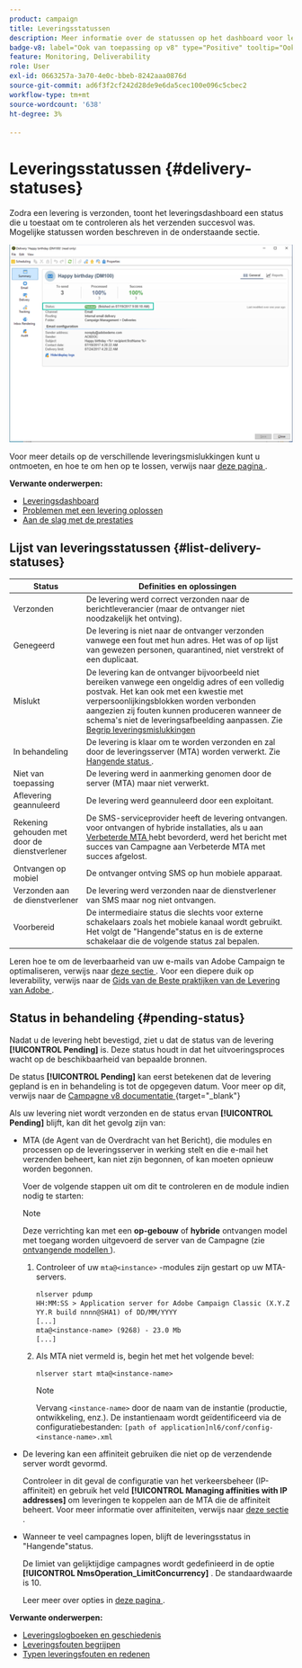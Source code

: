 ```yaml
---
product: campaign
title: Leveringsstatussen
description: Meer informatie over de statussen op het dashboard voor levering
badge-v8: label="Ook van toepassing op v8" type="Positive" tooltip="Ook van toepassing op campagne v8"
feature: Monitoring, Deliverability
role: User
exl-id: 0663257a-3a70-4e0c-bbeb-8242aaa0876d
source-git-commit: ad6f3f2cf242d28de9e6da5cec100e096c5cbec2
workflow-type: tm+mt
source-wordcount: '638'
ht-degree: 3%

---
```


# Leveringsstatussen {#delivery-statuses}



<!--ajouter intro 

ajouter screenshot -->

Zodra een levering is verzonden, toont het leveringsdashboard een status die u toestaat om te controleren als het verzenden succesvol was. Mogelijke statussen worden beschreven in de onderstaande sectie.

![](assets/delivery-status.png)

Voor meer details op de verschillende leveringsmislukkingen kunt u ontmoeten, en hoe te om hen op te lossen, verwijs naar [ deze pagina ](understanding-delivery-failures.md).

**Verwante onderwerpen:**

* [Leveringsdashboard](delivery-dashboard.md)
* [Problemen met een levering oplossen](delivery-troubleshooting.md)
* [Aan de slag met de prestaties](about-deliverability.md)

## Lijst van leveringsstatussen {#list-delivery-statuses}

<table> 
 <thead> 
  <tr> 
   <th> Status <br /> </th> 
   <th> Definities en oplossingen <br /> </th> 
  </tr> 
 </thead> 
 <tbody> 
  <tr> 
   <td> Verzonden<br /> </td> 
   <td> De levering werd correct verzonden naar de berichtleverancier (maar de ontvanger niet noodzakelijk het ontving).<br /> </td> 
  </tr> 
  <tr> 
   <td> Genegeerd <br /> </td> 
   <td> De levering is niet naar de ontvanger verzonden vanwege een fout met hun adres. Het was of op lijst van gewezen personen, quarantined, niet verstrekt of een duplicaat. <br /> </td> 
  </tr> 
  <tr> 
   <td> Mislukt <br /> </td> 
   <td> De levering kan de ontvanger bijvoorbeeld niet bereiken vanwege een ongeldig adres of een volledig postvak. Het kan ook met een kwestie met verpersoonlijkingsblokken worden verbonden aangezien zij fouten kunnen produceren wanneer de schema's niet de leveringsafbeelding aanpassen. Zie <a href="understanding-delivery-failures.md" target="_blank"> Begrip leveringsmislukkingen </a><br /> </td> 
  </tr>
  <tr> 
   <td> In behandeling <br /> </td> 
   <td> De levering is klaar om te worden verzonden en zal door de leveringsserver (MTA) worden verwerkt. Zie <a href="#pending-status" target="_blank"> Hangende status </a>.<br /> </td> 
  </tr> 
  <tr> 
   <td> Niet van toepassing <br /> </td> 
   <td> De levering werd in aanmerking genomen door de server (MTA) maar niet verwerkt.<br /> </td> 
  </tr>  
  <tr> 
   <td> Aflevering geannuleerd <br /> </td> 
   <td> De levering werd geannuleerd door een exploitant.<br /> </td> 
  </tr> 
  <tr> 
   <td> Rekening gehouden met door de dienstverlener <br /> </td> 
   <td> De SMS-serviceprovider heeft de levering ontvangen.<br /> voor ontvangen of hybride installaties, als u aan <a href="sending-with-enhanced-mta.md" target="_blank"> Verbeterde MTA </a> hebt bevorderd, werd het bericht met succes van Campagne aan Verbeterde MTA met succes afgelost.</td> 
  </tr> 
  <tr> 
   <td> Ontvangen op mobiel <br /> </td> 
   <td> De ontvanger ontving SMS op hun mobiele apparaat.<br /> </td> 
  </tr>
  <tr> 
   <td> Verzonden aan de dienstverlener <br /> </td> 
   <td> De levering werd verzonden naar de dienstverlener van SMS maar nog niet ontvangen.<br />
   </td> 
  </tr> 
  <tr> 
   <td> Voorbereid <br /> </td> 
   <td> De intermediaire status die slechts voor externe schakelaars zoals het mobiele kanaal wordt gebruikt. Het volgt de "Hangende"status en is de externe schakelaar die de volgende status zal bepalen.<br /> </td> 
  </tr> 
 </tbody> 
</table>

Leren hoe te om de leverbaarheid van uw e-mails van Adobe Campaign te optimaliseren, verwijs naar [ deze sectie ](about-deliverability.md). Voor een diepere duik op leverability, verwijs naar de [ Gids van de Beste praktijken van de Levering van Adobe ](https://experienceleague.adobe.com/docs/deliverability-learn/deliverability-best-practice-guide/introduction.html?lang=nl).

## Status in behandeling {#pending-status}

Nadat u de levering hebt bevestigd, ziet u dat de status van de levering **[!UICONTROL Pending]** is. Deze status houdt in dat het uitvoeringsproces wacht op de beschikbaarheid van bepaalde bronnen.

De status **[!UICONTROL Pending]** kan eerst betekenen dat de levering gepland is en in behandeling is tot de opgegeven datum. Voor meer op dit, verwijs naar de [ Campagne v8 documentatie ](https://experienceleague.adobe.com/docs/campaign/campaign-v8/send/validate/configure-and-send.html#schedule-delivery-sending){target="_blank"}

Als uw levering niet wordt verzonden en de status ervan **[!UICONTROL Pending]** blijft, kan dit het gevolg zijn van:

* MTA (de Agent van de Overdracht van het Bericht), die modules en processen op de leveringsserver in werking stelt en die e-mail het verzenden beheert, kan niet zijn begonnen, of kan moeten opnieuw worden begonnen.

  Voer de volgende stappen uit om dit te controleren en de module indien nodig te starten:

  >[!NOTE]
  >
  >Deze verrichting kan met een **op-gebouw** of **hybride** ontvangen model met toegang worden uitgevoerd de server van de Campagne (zie [ ontvangende modellen ](../../installation/using/hosting-models.md)).

   1. Controleer of uw `mta@<instance>` -modules zijn gestart op uw MTA-servers.

      ```
      nlserver pdump
      HH:MM:SS > Application server for Adobe Campaign Classic (X.Y.Z YY.R build nnnn@SHA1) of DD/MM/YYYY
      [...]
      mta@<instance-name> (9268) - 23.0 Mb
      [...]
      ```

   1. Als MTA niet vermeld is, begin het met het volgende bevel:

      ```
      nlserver start mta@<instance-name>
      ```

      >[!NOTE]
      >
      >Vervang `<instance-name>` door de naam van de instantie (productie, ontwikkeling, enz.). De instantienaam wordt geïdentificeerd via de configuratiebestanden: `[path of application]nl6/conf/config-<instance-name>.xml`

* De levering kan een affiniteit gebruiken die niet op de verzendende server wordt gevormd.

  Controleer in dit geval de configuratie van het verkeersbeheer (IP-affiniteit) en gebruik het veld **[!UICONTROL Managing affinities with IP addresses]** om leveringen te koppelen aan de MTA die de affiniteit beheert. Voor meer informatie over affiniteiten, verwijs naar [ deze sectie ](../../installation/using/configure-delivery-settings.md).

* Wanneer te veel campagnes lopen, blijft de leveringsstatus in &quot;Hangende&quot;status.

  De limiet van gelijktijdige campagnes wordt gedefinieerd in de optie **[!UICONTROL NmsOperation_LimitConcurrency]** . De standaardwaarde is 10.

  Leer meer over opties in [ deze pagina ](../../installation/using/configuring-campaign-options.md).


**Verwante onderwerpen:**

* [Leveringslogboeken en geschiedenis](#delivery-logs-and-history)
* [Leveringsfouten begrijpen](understanding-delivery-failures.md)
* [Typen leveringsfouten en redenen](understanding-delivery-failures.md#delivery-failure-types-and-reasons)
